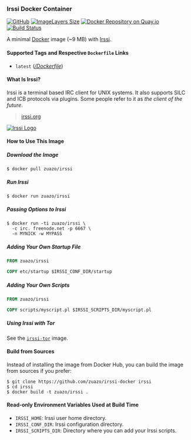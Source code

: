 ### Irssi Docker Container
[![GitHub](http://img.shields.io/badge/github-zuazo/irssi--docker-blue.svg?style=flat)](https://github.com/zuazo/irssi-docker) [![ImageLayers Size](https://img.shields.io/imagelayers/image-size/zuazo/irssi/latest.svg)](https://imagelayers.io/?images=zuazo/irssi:latest) [![Docker Repository on Quay.io](https://quay.io/repository/zuazo/irssi/status 'Docker Repository on Quay.io')](https://quay.io/repository/zuazo/irssi) [![Build Status](http://img.shields.io/travis/zuazo/irssi-docker.svg?style=flat)](https://travis-ci.org/zuazo/irssi-docker)

A minimal [Docker](https://www.docker.com/) image (~9 MB) with [Irssi](https://irssi.org/).

#### Supported Tags and Respective `Dockerfile` Links

- `latest` ([*/Dockerfile*](https://github.com/zuazo/irssi-docker/tree/master/Dockerfile))

#### What Is Irssi?

Irssi is a terminal based IRC client for UNIX systems. It also supports SILC and ICB protocols via plugins. Some people refer to it as *the client of the future*.

> [irssi.org](http://irssi.org)

[![Irssi Logo](https://raw.githubusercontent.com/zuazo/irssi-docker/master/logo.png)](https://irssi.org/)

#### How to Use This Image

##### Download the Image

    $ docker pull zuazo/irssi

##### Run Irssi

    $ docker run zuazo/irssi

##### Passing Options to Irssi

    $ docker run -ti zuazo/irssi \
      -c irc. freenode.net -p 6667 \
      -n MYNICK -w MYPASS

##### Adding Your Own Startup File

```Dockerfile
FROM zuazo/irssi

COPY etc/startup $IRSSI_CONF_DIR/startup
```

##### Adding Your Own Scripts

```Dockerfile
FROM zuazo/irssi

COPY scripts/myscript.pl $IRSSI_SCRIPTS_DIR/myscript.pl
```

##### Using Irssi with Tor

See the [`irssi-tor`](https://hub.docker.com/r/zuazo/irssi-tor/) image.

#### Build from Sources

Instead of installing the image from Docker Hub, you can build the image from sources if you prefer:

    $ git clone https://github.com/zuazo/irssi-docker irssi
    $ cd irssi
    $ docker build -t zuazo/irssi .

#### Read-only Environment Variables Used at Build Time

- `IRSSI_HOME`: Irssi user home directory.
- `IRSSI_CONF_DIR`: Irssi configuration directory.
- `IRSSI_SCRIPTS_DIR`: Directory where you can add your Irssi scripts.
